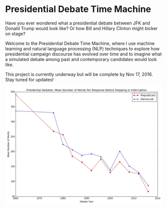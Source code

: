 # Presidential Debate Time Machine

Have you ever wondered what a presidential debate between JFK and Donald Trump would look like? Or how Bill and Hillary Clinton might bicker on stage?

Welcome to the Presidential Debate Time Machine, where I use machine learning and natural language processing (NLP) techniques to explore how presidential campaign discourse has evolved over time and to imagine what a simulated debate among past and contemporary candidates would look like.

This project is currently underway but will be complete by Nov 17, 2016. Stay tuned for updates!

![figure1](images/america_in_decline.jpeg)
